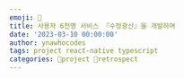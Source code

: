 ```yaml
---
emoji: 🔮
title: 사용자 6천명 서비스 『수정광산』을 개발하며
date: '2023-03-10 00:00:00'
author: ynawhocodes
tags: project react-native typescript
categories: 🎳project 💭retrospect
---
```


